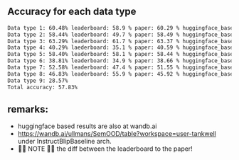 ## Accuracy for each data type
```txt
Data type 1: 60.48% leaderboard: 58.9 % paper: 60.29 % huggingface_based_evaluation: 59.151 %
Data type 2: 58.44% leaderboard: 49.7 % paper: 58.49 % huggingface_based_evaluation: 49.754 % # note this line!
Data type 3: 63.29% leaderboard: 61.7 % paper: 63.37 % huggingface_based_evaluation: 61.648 %
Data type 4: 40.29% laederboard: 35.1 % paper: 40.59 % huggingface_based_evaluation: 34.663 %
Data type 5: 58.40% leaderboard: 58.1 % paper: 58.44 % huggingface_based_evaluation: 57.989 %
Data type 6: 38.81% leaderboard: 34.9 % paper: 38.66 % huggingface_based_evaluation: 34.551 %
Data type 7: 52.58% leaderboard: 47.4 % paper: 51.55 % huggingface_based_evaluation: 48.454 %
Data type 8: 46.83% leaderboard: 55.9 % paper: 45.92 % huggingface_based_evaluation: 55.891 %
Data type 9: 28.57%
Total accuracy: 57.83%
```
## remarks:
- huggingface based results are also at wandb.ai
- https://wandb.ai/ullmans/SemOOD/table?workspace=user-tankwell under InstructBlipBaseline arch.
- 🧨🧨 NOTE 🧨🧨 the diff between the leaderboard to the paper! 

